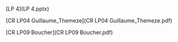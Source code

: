 [LP 4](LP 4.pptx)

[CR LP04 Guillaume_Themeze](CR LP04 Guillaume_Themeze.pdf)

[CR LP09 Boucher](CR LP09 Boucher.pdf)
